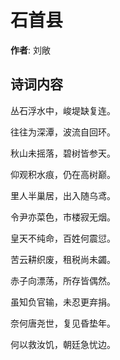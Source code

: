 # 石首县

**作者**: 刘敞

## 诗词内容

丛石浮水中，峻堤缺复连。

往往为深潭，波流自回环。

秋山未摇落，碧树皆参天。

仰观积水痕，仍在高树巅。

里人半巢居，出入随乌鸢。

令尹亦菜色，市楼寂无烟。

皇天不纯命，百姓何震愆。

苦云耕织废，租税尚未蠲。

赤子向漂荡，所存皆偶然。

虽知负官输，未忍更弃捐。

奈何唐尧世，复见昏垫年。

何以救汝饥，朝廷急忧边。

